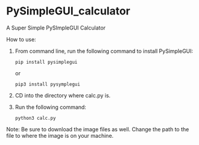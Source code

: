 # PySimpleGUI_calculator
A Super Simple PySImpleGUI Calculator

How to use:

1. From command line, run the following command to install PySimpleGUI:
   
       pip install pysimplegui
   or
   
       pip3 install pysymplegui

2. CD into the directory where calc.py is.

3. Run the following command:

       python3 calc.py
   
Note: Be sure to download the image files as well. Change the path to the file to where the image is on your machine. 
